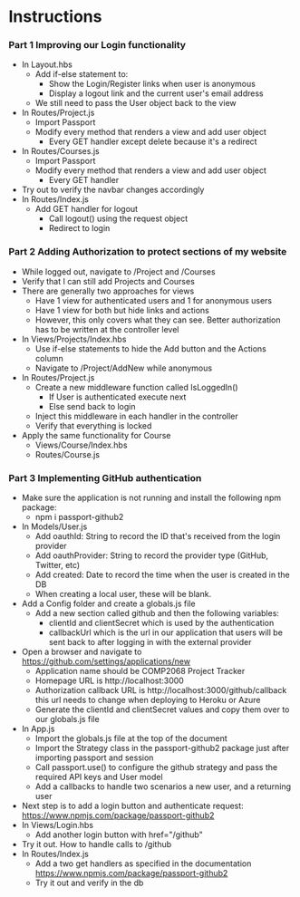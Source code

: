 # Instructions

### Part 1 Improving our Login functionality

- In Layout.hbs
    - Add if-else statement to:
        - Show the Login/Register links when user is anonymous
        - Display a logout link and the current user's email address
    - We still need to pass the User object back to the view
- In Routes/Project.js
    - Import Passport
    - Modify every method that renders a view and add user object
        - Every GET handler except delete because it's a redirect
- In Routes/Courses.js
    - Import Passport
    - Modify every method that renders a view and add user object
        - Every GET handler
- Try out to verify the navbar changes accordingly
- In Routes/Index.js
    - Add GET handler for logout
        - Call logout() using the request object
        - Redirect to login

### Part 2 Adding Authorization to protect sections of my website

- While logged out, navigate to /Project and /Courses
- Verify that I can still add Projects and Courses
- There are generally two approaches for views
    - Have 1 view for authenticated users and 1 for anonymous users
    - Have 1 view for both but hide links and actions
    - However, this only covers what they can see. Better authorization has to be written at the controller level
- In Views/Projects/Index.hbs
    - Use if-else statements to hide the Add button and the Actions column
    - Navigate to /Project/AddNew while anonymous
- In Routes/Project.js
    - Create a new middleware function called IsLoggedIn()
        - If User is authenticated execute next
        - Else send back to login
    - Inject this middleware in each handler in the controller
    - Verify that everything is locked
- Apply the same functionality for Course
    - Views/Course/Index.hbs
    - Routes/Course.js

### Part 3 Implementing GitHub authentication

- Make sure the application is not running and install the following npm package:
    - npm i passport-github2
- In Models/User.js
    - Add oauthId: String to record the ID that's received from the login provider
    - Add oauthProvider: String to record the provider type (GitHub, Twitter, etc)
    - Add created: Date to record the time when the user is created in the DB
    - When creating a local user, these will be blank.
- Add a Config folder and create a globals.js file
    - Add a new section called github and then the following variables:
        - clientId and clientSecret which is used by the authentication
        - callbackUrl which is the url in our application that users will be sent back to after logging in with the external provider
- Open a browser and navigate to https://github.com/settings/applications/new
    - Application name should be COMP2068 Project Tracker
    - Homepage URL is http://localhost:3000
    - Authorization callback URL is http://localhost:3000/github/callback this url needs to change when deploying to Heroku or Azure
    - Generate the clientId and clientSecret values and copy them over to our globals.js file
- In App.js
    - Import the globals.js file at the top of the document
    - Import the Strategy class in the passport-github2 package just after importing passport and session
    - Call passport.use() to configure the github strategy and pass the required API keys and User model
    - Add a callbacks to handle two scenarios a new user, and a returning user
- Next step is to add a login button and authenticate request: https://www.npmjs.com/package/passport-github2
- In Views/Login.hbs
    - Add another login button with href="/github"
- Try it out. How to handle calls to /github
- In Routes/Index.js
    - Add a two get handlers as specified in the documentation https://www.npmjs.com/package/passport-github2
    - Try it out and verify in the db